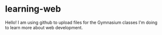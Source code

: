 # learning-web
Hello!
I am using github to upload files for the Gymnasium classes I'm doing to learn more about web development.
